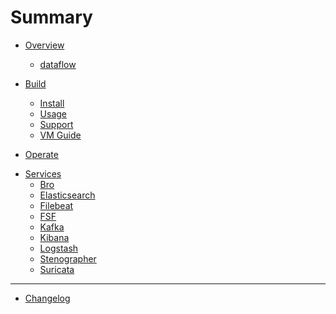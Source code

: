 # Summary

* [Overview](./overview/index.md)
    * [dataflow](./overview/dataflow.md)

* [Build](./build/index.md)
    * [Install](./build/install.md)
    * [Usage](./build/usage.md)
    * [Support](./build/support.md)
    * [VM Guide](./build/vm_guide.md)

* [Operate](./operate/index.md)

<!-- * [Maintain](./maintain/index.md)
    * [Docket](./maintain/docket.md) -->

* [Services](./services/index.md)
    * [Bro](./services/bro.md)
    * [Elasticsearch](./services/elasticsearch.md)
    * [Filebeat](./services/filebeat.md)
    * [FSF](./services/fsf.md)
    * [Kafka](./services/kafka.md)
    * [Kibana](./services/kibana.md)
    * [Logstash](./services/logstash.md)
    * [Stenographer](./services/stenographer.md)
    * [Suricata](./services/suricata.md)

<!-- * [Dev](./dev/index.md)
    * [Hardware Guide](./dev/hw_guide.md)
    * [PCAP](./dev/pcap.md) -->

---

* [Changelog](changelog.md)
